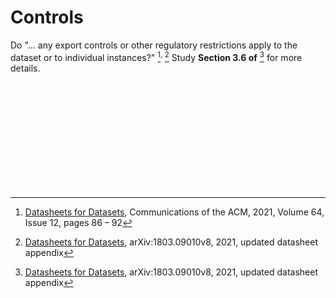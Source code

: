 # Controls

Do "… any export controls or other regulatory restrictions apply to the dataset or to individual instances?" [^datasheets-acm]<sup>, </sup>[^datasheets]  Study **Section 3.6 of** [^datasheets] for more details.

<br>
<br>

<br>
<br>

<br>
<br>

<br>
<br>

[^datasheets-acm]: <a href="https://dl.acm.org/doi/10.1145/3458723" target="_blank">Datasheets for Datasets</a>, Communications of the ACM, 2021, Volume 64, Issue 12, pages 86 – 92
[^datasheets]: <a href="https://arxiv.org/abs/1803.09010v8" target="_blank">Datasheets for Datasets</a>, arXiv:1803.09010v8, 2021, updated datasheet appendix

<br>
<br>

